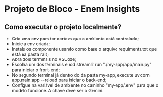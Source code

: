 # Projeto de Bloco - Enem Insights

## Como executar o projeto localmente?
- Crie uma env para ter certeza que o ambiente está controlado;
- Inicie a env criada;
- Instale os componente usando como base o arquivo requiments.txt que está na pasta raiz;
- Abra dois terminais no VSCode;
- Escolha um dos terminais e rod streamlit run "./my-app/app/main.py" para iniciar o front-end;
- No segundo terminal já dentro do da pasta my-app, execute  uvicorn app.main:app --reload para iniciar o back-end;
- Configue na variável de ambiente no caminho "my-app/.env" para que o modelo funcione. A chave deve ser o Gemini. 

## 
